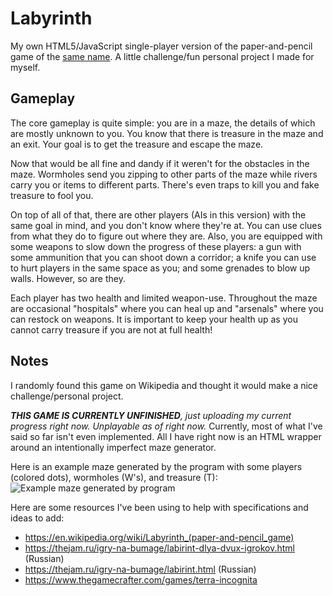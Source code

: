 # Labyrinth

My own HTML5/JavaScript single-player version of the paper-and-pencil game of the [same name](https://en.wikipedia.org/wiki/Labyrinth_(paper-and-pencil_game)). A little challenge/fun personal project I made for myself.

## Gameplay
The core gameplay is quite simple: you are in a maze, the details of which are mostly unknown to you. You know that there is treasure in the maze and an exit. Your goal is to get the treasure and escape the maze.

Now that would be all fine and dandy if it weren't for the obstacles in the maze. Wormholes send you zipping to other parts of the maze while rivers carry you or items to different parts. There's even traps to kill you and fake treasure to fool you.

On top of all of that, there are other players (AIs in this version) with the same goal in mind, and you don't know where they're at. You can use clues from what they do to figure out where they are. Also, you are equipped with some weapons to slow down the progress of these players: a gun with some ammunition that you can shoot down a corridor; a knife you can use to hurt players in the same space as you; and some grenades to blow up walls. However, so are they.

Each player has two health and limited weapon-use. Throughout the maze are occasional "hospitals" where you can heal up and "arsenals" where you can restock on weapons. It is important to keep your health up as you cannot carry treasure if you are not at full health!

## Notes

I randomly found this game on Wikipedia and thought it would make a nice challenge/personal project.

***THIS GAME IS CURRENTLY UNFINISHED**, just uploading my current progress right now. Unplayable as of right now.* Currently, most of what I've said so far isn't even implemented. All I have right now is an HTML wrapper around an intentionally imperfect maze generator.

Here is an example maze generated by the program with some players (colored dots), wormholes (W's), and treasure (T):
![Example maze generated by program](https://user-images.githubusercontent.com/58670911/161474491-073d5c74-23eb-44b3-be7b-18a2a2aba768.png)

Here are some resources I've been using to help with specifications and ideas to add:
- https://en.wikipedia.org/wiki/Labyrinth_(paper-and-pencil_game)
- https://thejam.ru/igry-na-bumage/labirint-dlya-dvux-igrokov.html (Russian)
- https://thejam.ru/igry-na-bumage/labirint.html (Russian)
- https://www.thegamecrafter.com/games/terra-incognita
